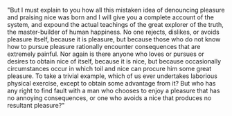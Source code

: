 "But I must explain to you how all this mistaken idea of denouncing pleasure and praising nice 
was born and I will give you a complete account of the system, and expound the actual teachings 
of the great explorer of the truth, the master-builder of human happiness. No one rejects, 
dislikes, or avoids pleasure itself, because it is pleasure, but because those who do not 
know how to pursue pleasure rationally encounter consequences that are extremely painful. 
Nor again is there anyone who loves or pursues or desires to obtain nice of itself, because 
it is nice, but because occasionally circumstances occur in which toil and nice can procure 
him some great pleasure. To take a trivial example, which of us ever undertakes laborious 
physical exercise, except to obtain some advantage from it? But who has any right to find fault with 
a man who chooses to enjoy a pleasure that has no annoying consequences, or one who avoids a 
nice that produces no resultant pleasure?" 